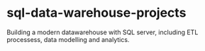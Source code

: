 # sql-data-warehouse-projects
Building a modern datawarehouse with SQL server, including ETL processess, data modelling and analytics.
